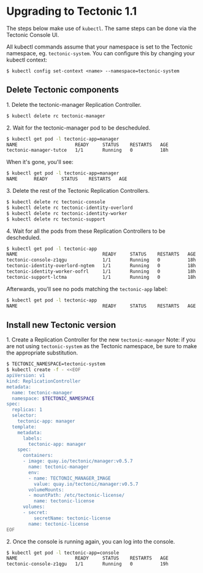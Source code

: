 # Upgrading to Tectonic 1.1

The steps below make use of `kubectl`. The same steps can be done via the Tectonic Console UI.

All kubectl commands assume that your namespace is set to the Tectonic namespace, eg. `tectonic-system`. You can configure this by changing your kubectl context:

```
$ kubectl config set-context <name> --namespace=tectonic-system
```

## Delete Tectonic components

1\. Delete the tectonic-manager Replication Controller. 

```sh
$ kubectl delete rc tectonic-manager
```

2\. Wait for the tectonic-manager pod to be descheduled.

```sh
$ kubectl get pod -l tectonic-app=manager
NAME                     READY     STATUS    RESTARTS   AGE
tectonic-manager-tutce   1/1       Running   0          18h
```

When it's gone, you'll see:

```sh
$ kubectl get pod -l tectonic-app=manager
NAME      READY     STATUS    RESTARTS   AGE
```

3\. Delete the rest of the Tectonic Replication Controllers.

```sh
$ kubectl delete rc tectonic-console
$ kubectl delete rc tectonic-identity-overlord
$ kubectl delete rc tectonic-identity-worker
$ kubectl delete rc tectonic-support
```

4\. Wait for all the pods from these Replication Controllers to be descheduled.

```sh
$ kubectl get pod -l tectonic-app
NAME                               READY     STATUS    RESTARTS   AGE
tectonic-console-z1qgu             1/1       Running   0          18h
tectonic-identity-overlord-ngtem   1/1       Running   0          18h
tectonic-identity-worker-oofrl     1/1       Running   0          18h
tectonic-support-lctma             1/1       Running   0          18h
```

Afterwards, you'll see no pods matching the `tectonic-app` label:

```sh
$ kubectl get pod -l tectonic-app
NAME                               READY     STATUS    RESTARTS   AGE
```

## Install new Tectonic version

1\. Create a Replication Controller for the new `tectonic-manager` Note: if you are not using `tectonic-system` as the Tectonic namespace, be sure to make the appropriate substitution.

```sh
$ TECTONIC_NAMESPACE=tectonic-system
$ kubectl create -f - <<EOF
apiVersion: v1
kind: ReplicationController
metadata:
  name: tectonic-manager
  namespace: $TECTONIC_NAMESPACE
spec:
  replicas: 1
  selector:
    tectonic-app: manager
  template:
    metadata:
      labels:
        tectonic-app: manager
    spec:
      containers:
      - image: quay.io/tectonic/manager:v0.5.7
        name: tectonic-manager
        env:
        - name: TECTONIC_MANAGER_IMAGE
          value: quay.io/tectonic/manager:v0.5.7
        volumeMounts:
        - mountPath: /etc/tectonic-license/
          name: tectonic-license
      volumes:
      - secret:
          secretName: tectonic-license
        name: tectonic-license
EOF
```

2\. Once the console is running again, you can log into the console.

```sh
$ kubectl get pod -l tectonic-app=console
NAME                     READY     STATUS    RESTARTS   AGE
tectonic-console-z1qgu   1/1       Running   0          19h
```
